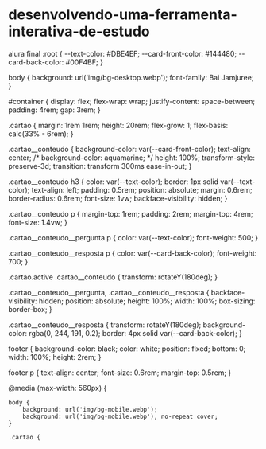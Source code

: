# desenvolvendo-uma-ferramenta-interativa-de-estudo
alura final
:root {
    --text-color: #DBE4EF;
    --card-front-color: #144480;
    --card-back-color: #00F4BF;
}

body {
    background: url('img/bg-desktop.webp');
    font-family: Bai Jamjuree;
}

#container {
    display: flex; 
    flex-wrap: wrap;
    justify-content: space-between;
    padding: 4rem;
    gap: 3rem;
}

.cartao {
    margin: 1rem 1rem;
    height: 20rem;
    flex-grow: 1;
    flex-basis: calc(33% - 6rem);
}

.cartao__conteudo {
    background-color: var(--card-front-color);
    text-align: center;
    /* background-color: aquamarine; */
    height: 100%;
    transform-style: preserve-3d;
    transition: transform 300ms ease-in-out;
}

.cartao__conteudo h3 {
    color: var(--text-color);
    border: 1px solid var(--text-color);
    text-align: left;
    padding: 0.5rem;
    position: absolute;
    margin: 0.6rem;
    border-radius: 0.6rem;
    font-size: 1vw;
    backface-visibility: hidden;
}

.cartao__conteudo p {
    margin-top: 1rem;
    padding: 2rem;
    margin-top: 4rem;
    font-size: 1.4vw;
}

.cartao__conteudo__pergunta p {
    color: var(--text-color);
    font-weight: 500;
}

.cartao__conteudo__resposta p {
    color: var(--card-back-color);
    font-weight: 700;
}

.cartao.active .cartao__conteudo {
    transform: rotateY(180deg);
}

.cartao__conteudo__pergunta,
.cartao__conteudo__resposta {
    backface-visibility: hidden;
    position: absolute;
    height: 100%;
    width: 100%;
    box-sizing: border-box;
}

.cartao__conteudo__resposta {
    transform: rotateY(180deg);
    background-color: rgba(0, 244, 191, 0.2);
    border: 4px solid var(--card-back-color);
}

footer {
    background-color: black;
    color: white;
    position: fixed;
    bottom: 0;
    width: 100%;
    height: 2rem;
}

footer p {
    text-align: center;
    font-size: 0.6rem;
    margin-top: 0.5rem;
}

@media (max-width: 560px) {

    body {
        background: url('img/bg-mobile.webp');
        background: url('img/bg-mobile.webp'), no-repeat cover;
    }

    .cartao {

